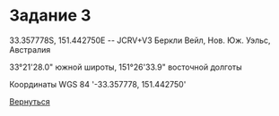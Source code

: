 
# Задание 3

33.357778S, 151.442750E -- JCRV+V3 Беркли Вейл, Нов. Юж. Уэльс, Австралия

33°21'28.0" южной широты, 151°26'33.9" восточной долготы

Координаты WGS 84 '-33.357778, 151.442750'

[Вернуться](index.md)
